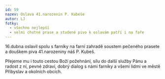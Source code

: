 ```yaml
---
id: 59
nazev: Oslava 41.narozenin P. Kubeše
autor: LJ
fotky:
  - všechno nejlepší
  - velmi chutné prase a studené pivo k oslavám patří i na faře
---
```

16.dubna oslavil spolu s farníky na farní zahradě soustem pečeného prasete a douškem piva 41.narozeniny náš P. Kubeš.<p>
Přejeme mu i touto cestou Boží požehnání, sílu do další služby Pánu a radost z ní, pevné zdraví, dobrý dialog s námi farníky a všemi lidmi ve městě Přibyslav a okolních obcích. 
